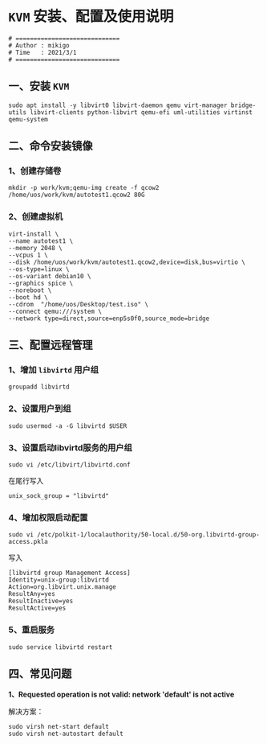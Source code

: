 # `KVM` 安装、配置及使用说明

```shell
# =============================
# Author : mikigo
# Time   : 2021/3/1
# =============================
```

## 一、安装 `KVM`

```shell
sudo apt install -y libvirt0 libvirt-daemon qemu virt-manager bridge-utils libvirt-clients python-libvirt qemu-efi uml-utilities virtinst qemu-system
```
## 二、命令安装镜像
### 1、创建存储卷

```shell
mkdir -p work/kvm;qemu-img create -f qcow2 /home/uos/work/kvm/autotest1.qcow2 80G
```
### 2、创建虚拟机

```shell
virt-install \
--name autotest1 \
--memory 2048 \
--vcpus 1 \
--disk /home/uos/work/kvm/autotest1.qcow2,device=disk,bus=virtio \
--os-type=linux \
--os-variant debian10 \
--graphics spice \
--noreboot \
--boot hd \
--cdrom  "/home/uos/Desktop/test.iso" \
--connect qemu:///system \
--network type=direct,source=enp5s0f0,source_mode=bridge
```

## 三、配置远程管理

### 1、增加 `libvirtd` 用户组

```shell
groupadd libvirtd
```
### 2、设置用户到组

```shell
sudo usermod -a -G libvirtd $USER
```
### 3、设置启动libvirtd服务的用户组

```shell
sudo vi /etc/libvirt/libvirtd.conf
```
在尾行写入
```shell
unix_sock_group = "libvirtd"
```

### 4、增加权限启动配置

```shell
sudo vi /etc/polkit-1/localauthority/50-local.d/50-org.libvirtd-group-access.pkla
```
写入
```shell
[libvirtd group Management Access]
Identity=unix-group:libvirtd
Action=org.libvirt.unix.manage
ResultAny=yes
ResultInactive=yes
ResultActive=yes
```
### 5、重启服务

```shell
sudo service libvirtd restart
```

## 四、常见问题

**1、Requested operation is not valid: network 'default' is not active**

解决方案：

```shell
sudo virsh net-start default
sudo virsh net-autostart default
```
